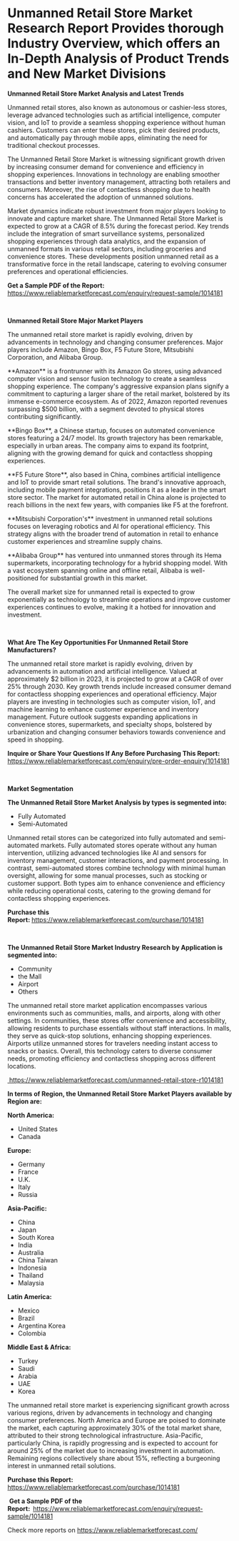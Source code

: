 <p><h1>Unmanned Retail Store Market Research Report Provides thorough Industry Overview, which offers an In-Depth Analysis of Product Trends and New Market Divisions</h1></p><p><strong>Unmanned Retail Store Market Analysis and Latest Trends</strong></p>
<p><p>Unmanned retail stores, also known as autonomous or cashier-less stores, leverage advanced technologies such as artificial intelligence, computer vision, and IoT to provide a seamless shopping experience without human cashiers. Customers can enter these stores, pick their desired products, and automatically pay through mobile apps, eliminating the need for traditional checkout processes.</p><p>The Unmanned Retail Store Market is witnessing significant growth driven by increasing consumer demand for convenience and efficiency in shopping experiences. Innovations in technology are enabling smoother transactions and better inventory management, attracting both retailers and consumers. Moreover, the rise of contactless shopping due to health concerns has accelerated the adoption of unmanned solutions.</p><p>Market dynamics indicate robust investment from major players looking to innovate and capture market share. The Unmanned Retail Store Market is expected to grow at a CAGR of 8.5% during the forecast period. Key trends include the integration of smart surveillance systems, personalized shopping experiences through data analytics, and the expansion of unmanned formats in various retail sectors, including groceries and convenience stores. These developments position unmanned retail as a transformative force in the retail landscape, catering to evolving consumer preferences and operational efficiencies.</p></p>
<p><strong>Get a Sample PDF of the Report:&nbsp;</strong> <a href="https://www.reliablemarketforecast.com/enquiry/request-sample/1014181?utm_campaign=2449&utm_medium=2&utm_source=Github&utm_content=ia&utm_term=06032025&utm_id=unmanned-retail-store">https://www.reliablemarketforecast.com/enquiry/request-sample/1014181</a></p>
<p>&nbsp;</p>
<p><strong>Unmanned Retail Store Major Market Players</strong></p>
<p><p>The unmanned retail store market is rapidly evolving, driven by advancements in technology and changing consumer preferences. Major players include Amazon, Bingo Box, F5 Future Store, Mitsubishi Corporation, and Alibaba Group. </p><p>**Amazon** is a frontrunner with its Amazon Go stores, using advanced computer vision and sensor fusion technology to create a seamless shopping experience. The company's aggressive expansion plans signify a commitment to capturing a larger share of the retail market, bolstered by its immense e-commerce ecosystem. As of 2022, Amazon reported revenues surpassing $500 billion, with a segment devoted to physical stores contributing significantly.</p><p>**Bingo Box**, a Chinese startup, focuses on automated convenience stores featuring a 24/7 model. Its growth trajectory has been remarkable, especially in urban areas. The company aims to expand its footprint, aligning with the growing demand for quick and contactless shopping experiences.</p><p>**F5 Future Store**, also based in China, combines artificial intelligence and IoT to provide smart retail solutions. The brand's innovative approach, including mobile payment integrations, positions it as a leader in the smart store sector. The market for automated retail in China alone is projected to reach billions in the next few years, with companies like F5 at the forefront.</p><p>**Mitsubishi Corporation's** investment in unmanned retail solutions focuses on leveraging robotics and AI for operational efficiency. This strategy aligns with the broader trend of automation in retail to enhance customer experiences and streamline supply chains.</p><p>**Alibaba Group** has ventured into unmanned stores through its Hema supermarkets, incorporating technology for a hybrid shopping model. With a vast ecosystem spanning online and offline retail, Alibaba is well-positioned for substantial growth in this market.</p><p>The overall market size for unmanned retail is expected to grow exponentially as technology to streamline operations and improve customer experiences continues to evolve, making it a hotbed for innovation and investment.</p></p>
<p>&nbsp;</p>
<p><strong>What Are The Key Opportunities For Unmanned Retail Store Manufacturers?</strong></p>
<p><p>The unmanned retail store market is rapidly evolving, driven by advancements in automation and artificial intelligence. Valued at approximately $2 billion in 2023, it is projected to grow at a CAGR of over 25% through 2030. Key growth trends include increased consumer demand for contactless shopping experiences and operational efficiency. Major players are investing in technologies such as computer vision, IoT, and machine learning to enhance customer experience and inventory management. Future outlook suggests expanding applications in convenience stores, supermarkets, and specialty shops, bolstered by urbanization and changing consumer behaviors towards convenience and speed in shopping.</p></p>
<p><strong>Inquire or Share Your Questions If Any Before Purchasing This Report:</strong> <a href="https://www.reliablemarketforecast.com/enquiry/pre-order-enquiry/1014181?utm_campaign=2449&utm_medium=2&utm_source=Github&utm_content=ia&utm_term=06032025&utm_id=unmanned-retail-store">https://www.reliablemarketforecast.com/enquiry/pre-order-enquiry/1014181</a></p>
<p>&nbsp;</p>
<p><strong>Market Segmentation</strong></p>
<p><strong>The Unmanned Retail Store Market Analysis by types is segmented into:</strong></p>
<p><ul><li>Fully Automated</li><li>Semi-Automated</li></ul></p>
<p><p>Unmanned retail stores can be categorized into fully automated and semi-automated markets. Fully automated stores operate without any human intervention, utilizing advanced technologies like AI and sensors for inventory management, customer interactions, and payment processing. In contrast, semi-automated stores combine technology with minimal human oversight, allowing for some manual processes, such as stocking or customer support. Both types aim to enhance convenience and efficiency while reducing operational costs, catering to the growing demand for contactless shopping experiences.</p></p>
<p><strong>Purchase this Report:&nbsp;</strong><a href="https://www.reliablemarketforecast.com/purchase/1014181?utm_campaign=2449&utm_medium=2&utm_source=Github&utm_content=ia&utm_term=06032025&utm_id=unmanned-retail-store">https://www.reliablemarketforecast.com/purchase/1014181</a></p>
<p>&nbsp;</p>
<p><strong>The Unmanned Retail Store Market Industry Research by Application is segmented into:</strong></p>
<p><ul><li>Community</li><li>the Mall</li><li>Airport</li><li>Others</li></ul></p>
<p><p>The unmanned retail store market application encompasses various environments such as communities, malls, and airports, along with other settings. In communities, these stores offer convenience and accessibility, allowing residents to purchase essentials without staff interactions. In malls, they serve as quick-stop solutions, enhancing shopping experiences. Airports utilize unmanned stores for travelers needing instant access to snacks or basics. Overall, this technology caters to diverse consumer needs, promoting efficiency and contactless shopping across different locations.</p></p>
<p><a href="https://www.reliablemarketforecast.com/unmanned-retail-store-r1014181?utm_campaign=2449&utm_medium=2&utm_source=Github&utm_content=ia&utm_term=06032025&utm_id=unmanned-retail-store">&nbsp;https://www.reliablemarketforecast.com/unmanned-retail-store-r1014181</a></p>
<p><strong>In terms of Region, the Unmanned Retail Store Market Players available by Region are:</strong></p>
<p>
    <p> <strong> North America: </strong>
        <ul>
            <li>United States</li>
            <li>Canada</li>
        </ul>
        </p> 
    <p> <strong> Europe: </strong>
        <ul>
            <li>Germany</li>
            <li>France</li>
            <li>U.K.</li>
            <li>Italy</li>
            <li>Russia</li>
        </ul>
        </p> 
    <p> <strong> Asia-Pacific: </strong>
        <ul>
            <li>China</li>
            <li>Japan</li>
            <li>South Korea</li>
            <li>India</li>
            <li>Australia</li>
            <li>China Taiwan</li>
            <li>Indonesia</li>
            <li>Thailand</li>
            <li>Malaysia</li>
        </ul>
        </p> 
    <p> <strong> Latin America: </strong>
        <ul>
            <li>Mexico</li>
            <li>Brazil</li>
            <li>Argentina Korea</li>
            <li>Colombia</li>
        </ul>
        </p> 
    <p> <strong> Middle East & Africa: </strong>
        <ul>
            <li>Turkey</li>
            <li>Saudi</li>
            <li>Arabia</li>
            <li>UAE</li>
            <li>Korea</li>
        </ul>
    </p>
    </p>
<p><p>The unmanned retail store market is experiencing significant growth across various regions, driven by advancements in technology and changing consumer preferences. North America and Europe are poised to dominate the market, each capturing approximately 30% of the total market share, attributed to their strong technological infrastructure. Asia-Pacific, particularly China, is rapidly progressing and is expected to account for around 25% of the market due to increasing investment in automation. Remaining regions collectively share about 15%, reflecting a burgeoning interest in unmanned retail solutions.</p></p>
<p><strong>Purchase this Report: </strong><a href="https://www.reliablemarketforecast.com/purchase/1014181?utm_campaign=2449&utm_medium=2&utm_source=Github&utm_content=ia&utm_term=06032025&utm_id=unmanned-retail-store">https://www.reliablemarketforecast.com/purchase/1014181</a></p>
<p>&nbsp;<strong>Get a Sample PDF of the Report:&nbsp;&nbsp;</strong><a href="https://www.reliablemarketforecast.com/enquiry/request-sample/1014181?utm_campaign=2449&utm_medium=2&utm_source=Github&utm_content=ia&utm_term=06032025&utm_id=unmanned-retail-store">https://www.reliablemarketforecast.com/enquiry/request-sample/1014181</a></p>
<p><strong></strong></p>
<p>Check more reports on <a href="https://www.reliablemarketforecast.com/?utm_campaign=2449&utm_medium=2&utm_source=Github&utm_content=ia&utm_term=06032025&utm_id=unmanned-retail-store">https://www.reliablemarketforecast.com/</a></p>